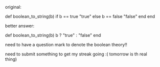 
original: 

def boolean_to_string(b)
  if b == true 
    "true"
  else b == false
    "false"
  end
end

better answer: 

def boolean_to_string(b)
  b ? "true" : "false"
end

need to have a question mark to denote the boolean theory!!

need to submit something to get my streak going :( tomorrow is th real thing)